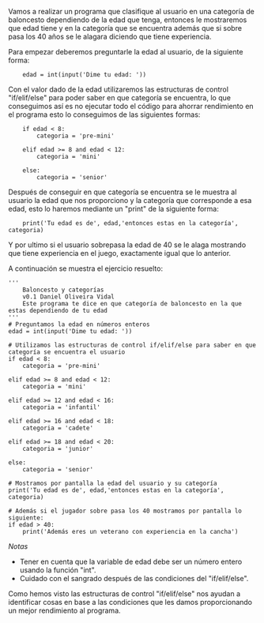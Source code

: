 Vamos a realizar un programa que clasifique al usuario en una categoría de baloncesto dependiendo de la edad que tenga, entonces le mostraremos que edad tiene y en la categoría que se encuentra además que si sobre pasa los 40 años se le alagara diciendo que tiene experiencia.

Para empezar deberemos preguntarle la edad al usuario, de la siguiente forma:

```
    edad = int(input('Dime tu edad: '))
```

Con el valor dado de la edad utilizaremos las estructuras de control "if/elif/else" para poder saber en que categoría se encuentra, lo que conseguimos así es no ejecutar todo el código para ahorrar rendimiento en el programa esto lo conseguimos de las siguientes formas:

```
    if edad < 8:
        categoria = 'pre-mini'
```
```
    elif edad >= 8 and edad < 12:
        categoria = 'mini'
```
```
    else:
        categoria = 'senior'
```

Después de conseguir en que categoría se encuentra se le muestra al usuario la edad que nos proporciono y la categoría que corresponde a esa edad, esto lo haremos mediante un "print" de la siguiente forma:

```
    print('Tu edad es de', edad,'entonces estas en la categoría', categoria)
```

Y por ultimo si el usuario sobrepasa la edad de 40 se le alaga mostrando que tiene experiencia en el juego, exactamente igual que lo anterior.

A continuación se muestra el ejercicio resuelto:

```
'''
    Baloncesto y categorías
    v0.1 Daniel Oliveira Vidal
    Este programa te dice en que categoría de baloncesto en la que estas dependiendo de tu edad
'''
# Preguntamos la edad en números enteros
edad = int(input('Dime tu edad: '))

# Utilizamos las estructuras de control if/elif/else para saber en que categoría se encuentra el usuario
if edad < 8:
    categoria = 'pre-mini'
    
elif edad >= 8 and edad < 12:
    categoria = 'mini'
    
elif edad >= 12 and edad < 16:
    categoria = 'infantil'
    
elif edad >= 16 and edad < 18:
    categoria = 'cadete'
    
elif edad >= 18 and edad < 20:
    categoria = 'junior'
    
else:
    categoria = 'senior'

# Mostramos por pantalla la edad del usuario y su categoría
print('Tu edad es de', edad,'entonces estas en la categoría', categoria)

# Además si el jugador sobre pasa los 40 mostramos por pantalla lo siguiente:
if edad > 40:
    print('Además eres un veterano con experiencia en la cancha')
```

*Notas*

- Tener en cuenta que la variable de edad debe ser un número entero usando la función "int".
- Cuidado con el sangrado después de las condiciones del "if/elif/else".

Como hemos visto las estructuras de control "if/elif/else" nos ayudan a identificar cosas en base a las condiciones que les damos proporcionando un mejor rendimiento al programa.
